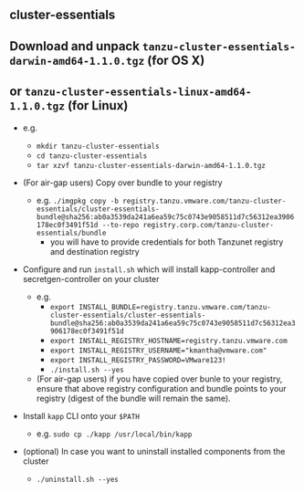 ## cluster-essentials
## Download and unpack `tanzu-cluster-essentials-darwin-amd64-1.1.0.tgz` (for OS X)
##  or `tanzu-cluster-essentials-linux-amd64-1.1.0.tgz` (for Linux)
  - e.g.
    - `mkdir tanzu-cluster-essentials`
    - `cd tanzu-cluster-essentials`
    - `tar xzvf tanzu-cluster-essentials-darwin-amd64-1.1.0.tgz`

- (For air-gap users) Copy over bundle to your registry
  - e.g. `./imgpkg copy -b registry.tanzu.vmware.com/tanzu-cluster-essentials/cluster-essentials-bundle@sha256:ab0a3539da241a6ea59c75c0743e9058511d7c56312ea3906178ec0f3491f51d --to-repo registry.corp.com/tanzu-cluster-essentials/bundle`
    - you will have to provide credentials for both Tanzunet registry and destination registry

- Configure and run `install.sh` which will install kapp-controller and
  secretgen-controller on your cluster
  - e.g.
    - `export INSTALL_BUNDLE=registry.tanzu.vmware.com/tanzu-cluster-essentials/cluster-essentials-bundle@sha256:ab0a3539da241a6ea59c75c0743e9058511d7c56312ea3906178ec0f3491f51d`
    - `export INSTALL_REGISTRY_HOSTNAME=registry.tanzu.vmware.com`
    - `export INSTALL_REGISTRY_USERNAME="kmantha@vmware.com"`
    - `export INSTALL_REGISTRY_PASSWORD=VMware123!`
    - `./install.sh --yes`
  - (For air-gap users) if you have copied over bunle to your registry,
    ensure that above registry configuration and bundle points to your registry (digest of the bundle will remain the same).

- Install `kapp` CLI onto your `$PATH`
  - e.g. `sudo cp ./kapp /usr/local/bin/kapp`

- (optional) In case you want to uninstall installed components from the cluster
  - `./uninstall.sh --yes`
